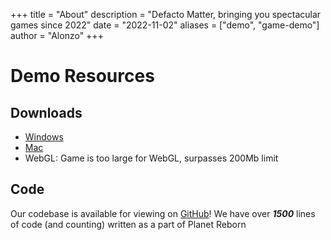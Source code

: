 +++
title = "About"
description = "Defacto Matter, bringing you spectacular games since 2022"
date = "2022-11-02"
aliases = ["demo", "game-demo"]
author = "Alonzo"
+++

# Demo Resources

## Downloads
 - [Windows](https://drive.google.com/file/d/1Rte0mGW33yPsjew5lhuc9aENuC4aAdO1/view?usp=sharing)
 - [Mac](https://drive.google.com/file/d/1iQgBq6uwwt-mrlQ8KDb1E0AWsbxOWpcg/view?usp=share_link)
 - WebGL: Game is too large for WebGL, surpasses 200Mb limit

## Code
Our codebase is available for viewing on [GitHub](https://github.com/alonzoc1/planet-reborn)!
We have over ***1500*** lines of code (and counting) written as a part of Planet Reborn
